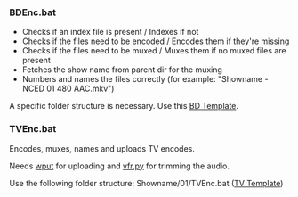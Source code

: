 ### BDEnc.bat ###
- Checks if an index file is present / Indexes if not
- Checks if the files need to be encoded / Encodes them if they're missing
- Checks if the files need to be muxed / Muxes them if no muxed files are present
- Fetches the show name from parent dir for the muxing
- Numbers and names the files correctly (for example: "Showname - NCED 01 480 AAC.mkv")

A specific folder structure is necessary. Use this [BD Template](https://db.tt/295TS1NH).

### TVEnc.bat ###
Encodes, muxes, names and uploads TV encodes. 

Needs [wput](http://wput.sourceforge.net/) for uploading and [vfr.py](https://github.com/wiiaboo/vfr/releases) for trimming the audio.

Use the following folder structure: Showname/01/TVEnc.bat ([TV Template](https://db.tt/KL9PKl0t))
